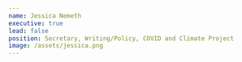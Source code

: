```yaml
---
name: Jessica Nemeth
executive: true
lead: false
position: Secretary, Writing/Policy, COVID and Climate Project
image: /assets/jessica.png
---
```

